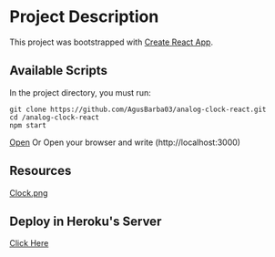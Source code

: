 # Project Description

This project was bootstrapped with [Create React App](https://github.com/facebook/create-react-app).

## Available Scripts

In the project directory, you must run:

```
git clone https://github.com/AgusBarba03/analog-clock-react.git
cd /analog-clock-react
npm start
```

[Open](http://localhost:3000) Or Open your browser and write (http://localhost:3000)

## Resources

[Clock.png](https://drive.google.com/file/d/1DBybco2DjKd4elgxZcJ8-zMRUF0ndIHW/view)

## Deploy in Heroku's Server

[Click Here](https://analog-clock-react.herokuapp.com/)